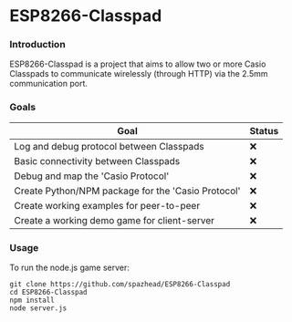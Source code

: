 # ESP8266-Classpad

### Introduction

ESP8266-Classpad is a project that aims to allow two or more Casio Classpads to communicate wirelessly (through HTTP) via the 2.5mm communication port.

### Goals
| Goal | Status |
| ------ | ------ |
|Log and debug protocol between Classpads|❌|
|Basic connectivity between Classpads|❌|
|Debug and map the 'Casio Protocol'|❌|
|Create Python/NPM package for the 'Casio Protocol'|❌|
|Create working examples for peer-to-peer|❌|
|Create a working demo game for client-server|❌|

### Usage

To run the node.js game server:
```
git clone https://github.com/spazhead/ESP8266-Classpad
cd ESP8266-Classpad
npm install
node server.js
```

